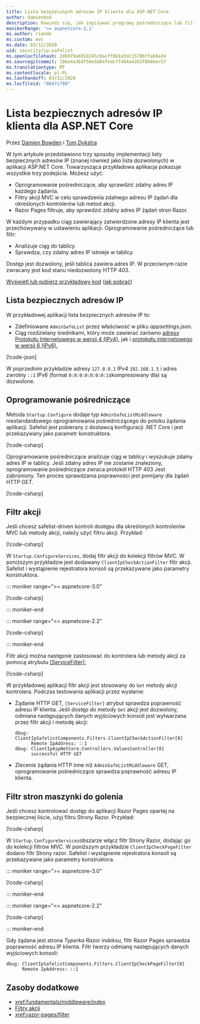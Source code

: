 ```yaml
---
title: Lista bezpiecznych adresów IP klienta dla ASP.NET Core
author: damienbod
description: Dowiedz się, jak zapisywać programy pośredniczące lub filtry akcji w celu sprawdzania poprawności zdalnych adresów IP względem listy zatwierdzonych adresów IP.
monikerRange: '>= aspnetcore-2.1'
ms.author: riande
ms.custom: mvc
ms.date: 03/12/2020
uid: security/ip-safelist
ms.openlocfilehash: 2db879a6918245cbacff8b1a5dc15786ffab6a34
ms.sourcegitcommit: 196e4a36df5be5b04fedcff484a4261f8046ec57
ms.translationtype: MT
ms.contentlocale: pl-PL
ms.lasthandoff: 03/31/2020
ms.locfileid: "80471799"
---
```

# <a name="client-ip-safelist-for-aspnet-core"></a>Lista bezpiecznych adresów IP klienta dla ASP.NET Core

Przez [Damien Bowden](https://twitter.com/damien_bod) i [Tom Dykstra](https://github.com/tdykstra)
 
W tym artykule przedstawiono trzy sposoby implementacji listy bezpiecznych adresów IP (znanej również jako lista dozwolonych) w aplikacji ASP.NET Core. Towarzysząca przykładowa aplikacja pokazuje wszystkie trzy podejścia. Możesz użyć:

* Oprogramowanie pośredniczące, aby sprawdzić zdalny adres IP każdego żądania.
* Filtry akcji MVC w celu sprawdzenia zdalnego adresu IP żądań dla określonych kontrolerów lub metod akcji.
* Razor Pages filtruje, aby sprawdzić zdalny adres IP żądań stron Razor.

W każdym przypadku ciąg zawierający zatwierdzone adresy IP klienta jest przechowywany w ustawieniu aplikacji. Oprogramowanie pośredniczące lub filtr:

* Analizuje ciąg do tablicy. 
* Sprawdza, czy zdalny adres IP istnieje w tablicy.

Dostęp jest dozwolony, jeśli tablica zawiera adres IP. W przeciwnym razie zwracany jest kod stanu niedozwolony HTTP 403.

[Wyświetl lub pobierz przykładowy kod](https://github.com/dotnet/AspNetCore.Docs/tree/master/aspnetcore/security/ip-safelist/samples) ([jak pobrać](xref:index#how-to-download-a-sample))

## <a name="ip-address-safelist"></a>Lista bezpiecznych adresów IP

W przykładowej aplikacji lista bezpiecznych adresów IP to:

* Zdefiniowane `AdminSafeList` przez właściwość w pliku *appsettings.json.*
* Ciąg rozdzielany średnikami, który może zawierać zarówno [adresy Protokołu Internetowego w wersji 4 (IPv4),](https://wikipedia.org/wiki/IPv4) jak i [protokołu internetowego w wersji 6 (IPv6).](https://wikipedia.org/wiki/IPv6)

[!code-json[](ip-safelist/samples/3.x/ClientIpAspNetCore/appsettings.json?range=1-3&highlight=2)]

W poprzednim przykładzie adresy `127.0.0.1` IPv4 `192.168.1.5` i adres zwrotny `::1` IPv6 (format `0:0:0:0:0:0:0:1`skompresowany dla) są dozwolone.

## <a name="middleware"></a>Oprogramowanie pośredniczące

Metoda `Startup.Configure` dodaje typ `AdminSafeListMiddleware` niestandardowego oprogramowania pośredniczącego do potoku żądania aplikacji. Safelist jest pobierany z dostawcą konfiguracji .NET Core i jest przekazywany jako parametr konstruktora.

[!code-csharp[](ip-safelist/samples/3.x/ClientIpAspNetCore/Startup.cs?name=snippet_ConfigureAddMiddleware)]

Oprogramowanie pośredniczące analizuje ciąg w tablicy i wyszukuje zdalny adres IP w tablicy. Jeśli zdalny adres IP nie zostanie znaleziony, oprogramowanie pośredniczące zwraca protokół HTTP 403 Jest zabroniony. Ten proces sprawdzania poprawności jest pomijany dla żądań HTTP GET.

[!code-csharp[](ip-safelist/samples/Shared/ClientIpSafelistComponents/Middlewares/AdminSafeListMiddleware.cs?name=snippet_ClassOnly)]

## <a name="action-filter"></a>Filtr akcji

Jeśli chcesz safelist-driven kontroli dostępu dla określonych kontrolerów MVC lub metody akcji, należy użyć filtru akcji. Przykład:

[!code-csharp[](ip-safelist/samples/Shared/ClientIpSafelistComponents/Filters/ClientIpCheckActionFilter.cs?name=snippet_ClassOnly)]

W `Startup.ConfigureServices`, dodaj filtr akcji do kolekcji filtrów MVC. W poniższym przykładzie jest dodawany `ClientIpCheckActionFilter` filtr akcji. Safelist i wystąpienie rejestratora konsoli są przekazywane jako parametry konstruktora.

::: moniker range=">= aspnetcore-3.0"

[!code-csharp[](ip-safelist/samples/3.x/ClientIpAspNetCore/Startup.cs?name=snippet_ConfigureServicesActionFilter)]

::: moniker-end

::: moniker range="<= aspnetcore-2.2"

[!code-csharp[](ip-safelist/samples/2.x/ClientIpAspNetCore/Startup.cs?name=snippet_ConfigureServicesActionFilter)]

::: moniker-end

Filtr akcji można następnie zastosować do kontrolera lub metody akcji za pomocą atrybutu [[ServiceFilter]:](xref:Microsoft.AspNetCore.Mvc.ServiceFilterAttribute)

[!code-csharp[](ip-safelist/samples/3.x/ClientIpAspNetCore/Controllers/ValuesController.cs?name=snippet_ActionFilter&highlight=1)]

W przykładowej aplikacji filtr akcji jest stosowany do `Get` metody akcji kontrolera. Podczas testowania aplikacji przez wysłanie:

* Żądanie HTTP GET, `[ServiceFilter]` atrybut sprawdza poprawność adresu IP klienta. Jeśli dostęp do metody `Get` akcji jest dozwolony, odmiana następujących danych wyjściowych konsoli jest wytwarzana przez filtr akcji i metodę akcji:

    ```
    dbug: ClientIpSafelistComponents.Filters.ClientIpCheckActionFilter[0]
          Remote IpAddress: ::1
    dbug: ClientIpAspNetCore.Controllers.ValuesController[0]
          successful HTTP GET    
    ```

* Zlecenie żądania HTTP inne niż `AdminSafeListMiddleware` GET, oprogramowanie pośredniczące sprawdza poprawność adresu IP klienta.

## <a name="razor-pages-filter"></a>Filtr stron maszynki do golenia

Jeśli chcesz kontrolować dostęp do aplikacji Razor Pages opartej na bezpiecznej liście, użyj filtru Strony Razor. Przykład:

[!code-csharp[](ip-safelist/samples/Shared/ClientIpSafelistComponents/Filters/ClientIpCheckPageFilter.cs?name=snippet_ClassOnly)]

W `Startup.ConfigureServices`obszarze włącz filtr Strony Razor, dodając go do kolekcji filtrów MVC. W poniższym przykładzie `ClientIpCheckPageFilter` dodano filtr Strony razor. Safelist i wystąpienie rejestratora konsoli są przekazywane jako parametry konstruktora.

::: moniker range=">= aspnetcore-3.0"

[!code-csharp[](ip-safelist/samples/3.x/ClientIpAspNetCore/Startup.cs?name=snippet_ConfigureServicesPageFilter)]

::: moniker-end

::: moniker range="<= aspnetcore-2.2"

[!code-csharp[](ip-safelist/samples/2.x/ClientIpAspNetCore/Startup.cs?name=snippet_ConfigureServicesPageFilter)]

::: moniker-end

Gdy żądana jest strona *Typerka Razor indeksu,* filtr Razor Pages sprawdza poprawność adresu IP klienta. Filtr tworzy odmianę następujących danych wyjściowych konsoli:

```
dbug: ClientIpSafelistComponents.Filters.ClientIpCheckPageFilter[0]
      Remote IpAddress: ::1
```

## <a name="additional-resources"></a>Zasoby dodatkowe

* <xref:fundamentals/middleware/index>
* [Filtry akcji](xref:mvc/controllers/filters#action-filters)
* <xref:razor-pages/filter>
